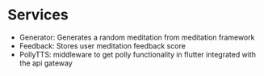 # Services
* Generator: Generates a random meditation from meditation framework
* Feedback: Stores user meditation feedback score
* PollyTTS: middleware to get polly functionality in flutter integrated with the api gateway